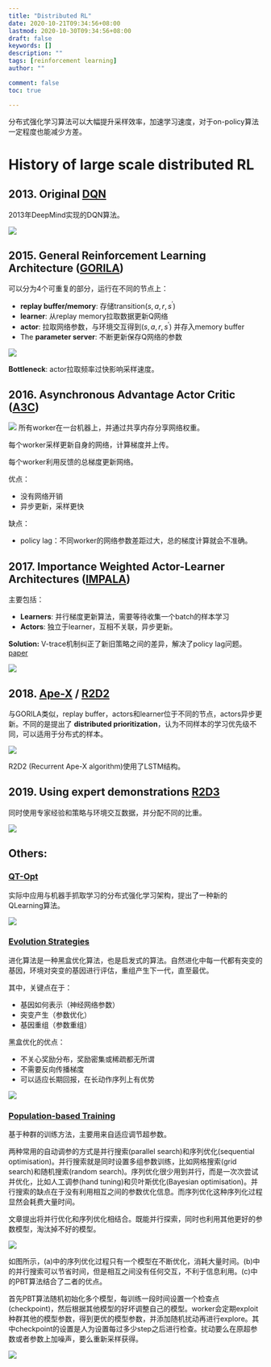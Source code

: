 ```yaml
---
title: "Distributed RL"
date: 2020-10-21T09:34:56+08:00
lastmod: 2020-10-30T09:34:56+08:00
draft: false
keywords: []
description: ""
tags: [reinforcement learning]
author: ""

comment: false
toc: true

---
```

分布式强化学习算法可以大幅提升采样效率，加速学习速度，对于on-policy算法一定程度也能减少方差。
<!--more-->


# History of large scale distributed RL

## 2013. Original [DQN](https://arxiv.org/abs/1312.5602)

2013年DeepMind实现的DQN算法。

![](/post/distributed_rl/dqn.png)

## 2015. General Reinforcement Learning Architecture ([GORILA](https://arxiv.org/abs/1507.04296))

可以分为4个可重复的部分，运行在不同的节点上：
- **replay buffer/memory**: 存储transition$(s, a, r, s^\prime)$
- **learner**: 从replay memory拉取数据更新Q网络
- **actor**: 拉取网络参数，与环境交互得到$(s, a, r, s^\prime)$ 并存入memory buffer
- The **parameter server**: 不断更新保存Q网络的参数

![](/post/distributed_rl/gorila.png)

**Bottleneck**:
actor拉取频率过快影响采样速度。

## 2016. Asynchronous Advantage Actor Critic ([A3C](https://arxiv.org/pdf/1602.01783.pdf))

![](/post/distributed_rl/a3c.png)
所有worker在一台机器上，并通过共享内存分享网络权重。

每个worker采样更新自身的网络，计算梯度并上传。

每个worker利用反馈的总梯度更新网络。

优点：
- 没有网络开销
- 异步更新，采样更快

缺点：
- policy lag：不同worker的网络参数差距过大，总的梯度计算就会不准确。

## 2017. Importance Weighted Actor-Learner Architectures ([IMPALA](https://arxiv.org/abs/1802.01561))

主要包括：
- **Learners**: 并行梯度更新算法，需要等待收集一个batch的样本学习
- **Actors**: 独立于learner，互相不关联，异步更新。

**Solution:** V-trace机制纠正了新旧策略之间的差异，解决了policy lag问题。[paper](https://arxiv.org/abs/1802.01561)

![](/post/distributed_rl/impala.png)

## 2018. [Ape-X](https://arxiv.org/abs/1803.00933) / [R2D2](https://openreview.net/pdf?id=r1lyTjAqYX)

与GORILA类似，replay buffer，actors和learner位于不同的节点，actors异步更新。不同的是提出了
**distributed prioritization**，认为不同样本的学习优先级不同，可以适用于分布式的样本。

![](/post/distributed_rl/apex.png)


R2D2 (Recurrent Ape-X algorithm)使用了LSTM结构。

## 2019. Using expert demonstrations [R2D3](https://arxiv.org/abs/1909.01387)

同时使用专家经验和策略与环境交互数据，并分配不同的比重。

![](/post/distributed_rl/r2d3.png)

## Others:

### [QT-Opt](https://arxiv.org/pdf/1806.10293.pdf)
实际中应用与机器手抓取学习的分布式强化学习架构，提出了一种新的
QLearning算法。

![](/post/distributed_rl/qt_opt.png)


### [Evolution Strategies](https://arxiv.org/abs/1703.03864)
进化算法是一种黑盒优化算法，也是启发式的算法。自然进化中每一代都有突变的基因，环境对突变的基因进行评估，重组产生下一代，直至最优。

其中，关键点在于：
- 基因如何表示（神经网络参数）
- 突变产生（参数优化）
- 基因重组（参数重组）

黑盒优化的优点：
- 不关心奖励分布，奖励密集或稀疏都无所谓
- 不需要反向传播梯度
- 可以适应长期回报，在长动作序列上有优势


![](/post/distributed_rl/evolution.png)

### [Population-based Training](https://deepmind.com/blog/article/population-based-training-neural-networks)
基于种群的训练方法，主要用来自适应调节超参数。

两种常用的自动调参的方式是并行搜索(parallel search)和序列优化(sequential optimisation)。并行搜索就是同时设置多组参数训练，比如网格搜索(grid search)和随机搜索(random search)。序列优化很少用到并行，而是一次次尝试并优化，比如人工调参(hand tuning)和贝叶斯优化(Bayesian optimisation)。并行搜索的缺点在于没有利用相互之间的参数优化信息。而序列优化这种序列化过程显然会耗费大量时间。

文章提出将并行优化和序列优化相结合。既能并行探索，同时也利用其他更好的参数模型，淘汰掉不好的模型。

![](/post/distributed_rl/population.png)


如图所示，(a)中的序列优化过程只有一个模型在不断优化，消耗大量时间。(b)中的并行搜索可以节省时间，但是相互之间没有任何交互，不利于信息利用。(c)中的PBT算法结合了二者的优点。

首先PBT算法随机初始化多个模型，每训练一段时间设置一个检查点(checkpoint)，然后根据其他模型的好坏调整自己的模型。worker会定期exploit种群其他的模型参数，得到更优的模型参数，并添加随机扰动再进行explore。其中checkpoint的设置是人为设置每过多少step之后进行检查。扰动要么在原超参数或者参数上加噪声，要么重新采样获得。

![](/post/distributed_rl/population_code.png)

